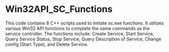 # Win32API_SC_Functions
This code contains 8 C++ scripts used to imitate sc.exe functions. It utilizes various Win32 API functions to complete the same commands as the service controller. The functions include: Create Service, Start Service, Query Service Status, Stop Service, Query Description of Service, Change config (Start Type), and Delete Service.
